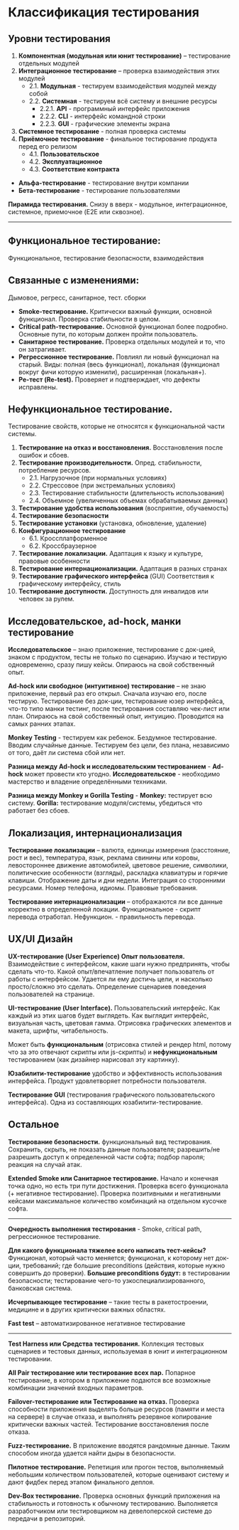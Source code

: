 # Классификация тестирования

## Уровни тестирования
1. __Компонентная (модульная или юнит тестирование)__ – тестирование отдельных модулей
2. __Интеграционное тестирование__ – проверка взаимодействия этих модулей
	- 2.1. __Модульная__ - тестируем взаимодействия модулей между собой
    - 2.2. __Системная__ - тестируем всё систему и внешние ресурсы
		- 2.2.1. __API__ - программный интерфейс приложения
		- 2.2.2. __CLI__ - интерфейс командной строки
        - 2.2.3. __GUI__ - графические элементы экрана
3. __Системное тестирование__ - полная проверка системы
4. __Приёмочное тестирование__ - финальное тестирование продукта перед его релизом
	- 4.1. __Пользовательское__
    - 4.2. __Эксплуатационное__
    - 4.3. __Соответствие контракта__

- __Альфа-тестирование__ - тестирование внутри компании
- __Бета-тестирование__ - тестирование пользователями

__Пирамида тестирования.__ Снизу в вверх - модульное, интеграционное, системное, приемочное (E2E или сквозное).

---
## Функциональное тестирование:
Функциональное, тестирование безопасности, взаимодействия

## Связанные с изменениями:
Дымовое, регресс, санитарное, тест. сборки

- __Smoke-тестирование.__ Критически важный функции, основной функционал. Проверка стабильности в целом.
- __Critical path-тестирование.__ Основной функционал более подробно. Основные пути, по которым должен пройти пользователь.
- __Санитарное тестирование.__ Проверка отдельных модулей и то, что он затрагивает.
- __Регрессионное тестирование.__ Повлиял ли новый функционал на старый. Виды: полная (весь функционал), локальная (функционал вокруг фичи которую изменили), расширенная (локальная+). 
- __Ре-тест (Re-test).__ Проверяет и подтверждает, что дефекты исправлены.

## Нефункциональное тестирование. 
Тестирование свойств, которые не относятся к функциональной части системы.
1. __Тестирование на отказ и восстановления.__ Восстановления после ошибок и сбоев.
2. __Тестирование производительности.__ Опред. стабильности, потребление ресурсов.
	- 2.1. Нагрузочное (при нормальных условиях)
	- 2.2. Стрессовое (при экстремальных условиях)
    - 2.3. Тестирование стабильности (длительность использования)
    - 2.4. Объемное (увеличенных объемах обрабатываемых данных)
3. __Тестирование удобства использования__ (восприятие, обучаемость)
4. __Тестирование безопасности__
5. __Тестирование установки__ (установка, обновление, удаление)
6. __Конфигурационное тестирование__
	- 6.1. Кроссплатформенное
	- 6.2. Кроссбраузерное
7. __Тестирование локализации.__ Адаптация к языку и культуре, правовые особенности
8. __Тестирование интернационализации.__ Адаптация в разных странах
9. __Тестирование графического интерфейса__ (GUI) Соответствия к графическому интерфейсу, стиль
10. __Тестирование доступности.__ Доступность для инвалидов или человек за рулем.

## Исследовательское, ad-hock, манки тестирование

__Исследовательское__ – знаю приложение, тестирование с док-цией, знаком с продуктом, тесты не только по сценарию. Изучаю и тестирую одновременно, сразу пишу кейсы. Опираюсь на свой собственный опыт.

__Ad-hock или свободное (интуитивное) тестирование__ – не знаю приложение, первый раз его открыл. Сначала изучаю его, после тестирую. Тестирование без док-ции, тестирование юзер интерфейса, что-то типо манки тестинг, после тестирования составляю чек-лист или план. Опираюсь на свой собственный опыт, интуицию. Проводится на самых ранних этапах.

__Monkey Testing__ - тестируем как ребенок. Бездумное тестирование. Вводим случайные данные. Тестируем без цели, без плана, независимо от того, даёт ли система сбой или нет.

__Разница между Ad-hock и исследовательским тестированием__ - __Ad-hock__ может провести кто угодно. __Исследовательское__ - необходимо мастерство и владение определёнными техниками.

__Разница между Monkey и Gorilla Testing__ - __Monkey:__ тестирует всю систему. __Gorilla:__ тестирование модуля/системы, убедиться что работает без сбоев.

## Локализация, интернационализация
__Тестирование локализации__ – валюта, единицы измерения (расстояние, рост и вес), температура, язык, реклама свинины или коровы, левостороннее движение автомобилей, цветовое решение, символики, политические особенности (взгляды), раскладка клавиатуры и горячие клавиши. Отображение даты и дни недели. Интеграция со сторонними ресурсами. Номер телефона, идиомы. Правовые требования.

__Тестирование интернационализации__ – отображаются ли все данные корректно в определенной локации. Функциональное - скрипт перевода отработал. Нефункцион. - правильность перевода.

## UX/UI Дизайн
__UX-тестирование (User Experience) Опыт пользователя.__ Взаимодействие с интерфейсом, какие шаги нужно предпринять, чтобы сделать что-то. Какой опыт/впечатление получает пользователь от работы с интерфейсом. Удается ли ему достичь цели, и насколько просто/сложно это сделать. Определение сценариев поведения пользователей на странице.

__UI-тестирование (User Interface).__ Пользовательский интерфейс. Как каждый из этих шагов будет выглядеть. Как выглядит интерфейс, визуальная часть, цветовая гамма. Отрисовка графических элементов и макета, шрифты, читабельность.

Может быть __функциональным__ (отрисовка стилей и рендер html, потому что за это отвечают скрипты или js-скрипты) и __нефункциональным__ тестированием (как дизайнер нарисовал эту картинку).

__Юзабилити-тестирование__ удобство и эффективность использования интерфейса. Продукт удовлетворяет потребности пользователя.

__Тестирование GUI__ (тестирования графического пользовательского интерфейса). Одна из составляющих юзабилити-тестирование.

## Остальное
__Тестирование безопасности.__ функциональный вид тестирования. Сохранить, скрыть, не показать данные пользователя; разрешить/не разрешить доступ к определенной части софта; подбор пароля; реакция на случай атак.

__Extended Smoke или Санитарное тестирование.__ Начало и конечная точка одно, но есть три пути достижения. Проверка всего функционала (+ негативное тестирование). Проверка позитивными и негативными кейсами максимальное количество комбинаций на отдельном кусочке софта.

---
__Очередность выполнения тестирования__ - Smoke, critical path, регрессионное тестирование.

__Для какого функционала тяжелее всего написать тест-кейсы?__ Функционал, который часто меняется; функционал, к которому нет док-ции, требований; где большие preconditions (действия, которые нужно совершить до проверки). __Большие preconditions будут:__ в тестировании безопасности; тестирование чего-то узкоспециализированного, банковская система.

__Исчерпывающее тестирование__ – такие тесты в ракетостроении, медицине и в других критически важных областях.

__Fast test__ – автоматизированное негативное тестирование

---
__Test Harness или Средства тестирования.__ Коллекция тестовых сценариев и тестовых данных, используемая в юнит и интеграционном тестировании.

__All Pair тестирование или тестирование всех пар.__ Попарное тестирование, в котором в приложение подаются все возможные комбинации значений входных параметров.

__Failover-тестирование или Тестирование на отказ.__ Проверка способности приложения выделять больше ресурсов (памяти и места на сервере) в случае отказа, и выполнять резервное копирование критически важных частей. Тестирование восстановления после отказа.

__Fuzz-тестирование.__ В приложение вводятся рандомные данные. Таким способом иногда удается найти дыры в безопасности.

__Пилотное тестирование.__ Репетиция или прогон тестов, выполняемый небольшим количеством пользователей, которые оценивают систему и дают фидбек перед этапом финального деплоя.

__Dev-Box тестирование.__ Проверка основных функций приложения на стабильность и готовность к обычному тестированию. Выполняется разработчиком или тестировщиком на девелоперской системе до передачи в репозиторий.
